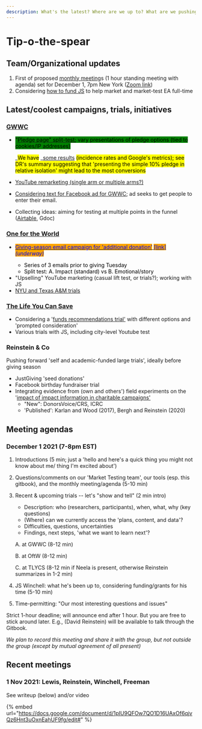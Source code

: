 ```yaml
---
description: What's the latest? Where are we up to? What are we pushing on now?
---
```


# Tip-o-the-spear

## Team/Organizational updates

1. First of proposed [monthly meeting](https://docs.google.com/document/d/1pIU9QFOw7QO1D16UAxOf6qjvQz6Hnt3uOxnEahUF9fg/edit#heading=h.31ssdq6stkkt)s (1 hour standing meeting with agenda) set for December 1, 7pm New York ([Zoom link](https://nyu.zoom.us/j/92874154608))
2. Considering [how to fund JS](https://docs.google.com/document/d/1pIU9QFOw7QO1D16UAxOf6qjvQz6Hnt3uOxnEahUF9fg/edit#heading=h.31ssdq6stkkt) to help market and market-test EA full-time

## Latest/coolest campaigns, trials, initiatives

### [GWWC](tip-o-the-spear.md#gwwc)

*   <mark style="background-color:green;">"</mark>[<mark style="background-color:green;">Pledge page" split-test</mark>](contexts-and-environments-for-testing/gwwc/pledge-page-options-trial.md#general-idea-main-hypothesis)<mark style="background-color:green;">; vary presentations of pledge options (tied to cookies/IP addresses)</mark>

    _<mark style="background-color:yellow;">We have</mark> _[some results](contexts-and-environments-for-testing/gwwc/pledge-page-options-trial.md#ex-post-reporting-results-brief) <mark style="background-color:yellow;">(incidence rates and Google's metrics); see DR's summary suggesting that 'presenting the simple 10% pledge in relative isolation' might lead to the most conversions</mark>&#x20;
* [YouTube remarketing (single arm or multiple arms?)](contexts-and-environments-for-testing/gwwc/youtube-remarketing.md)
* [Considering text for Facebook ad for GWWC](contexts-and-environments-for-testing/gwwc/facebook-ads-gwwc.md); ad seeks to get people to enter their email.
* Collecting ideas: aiming for testing at multiple points in the funnel ([Airtable](https://airtable.com/shrUGJuhyxrKGMEUm), Gdoc)

### [One for the World](tip-o-the-spear.md#oftw)

* <mark style="background-color:green;"></mark>[<mark style="background-color:green;"><mark style="color:blue;background-color:orange;">Giving-season email campaign for 'additional donation'<mark style="color:blue;background-color:orange;"></mark>](https://docs.google.com/document/d/1VyAtfJ2bFaQBfQVlflIdsN29Otr7g8YjjihXVfBv7UM/edit?usp=sharing)<mark style="background-color:green;"></mark>[ <mark style="background-color:green;"></mark><mark style="background-color:green;"><mark style="color:blue;background-color:orange;">\[link\]<mark style="color:blue;background-color:orange;"></mark>](https://docs.google.com/document/d/1VyAtfJ2bFaQBfQVlflIdsN29Otr7g8YjjihXVfBv7UM/edit?usp=sharing) <mark style="background-color:green;"><mark style="color:blue;background-color:orange;"> </mark>_<mark style="background-color:green;"><mark style="color:blue;background-color:orange;">(underway)<mark style="color:blue;background-color:orange;"></mark>_
  * Series of 3 emails prior to giving Tuesday
  * Split test: A. Impact (standard) vs B. Emotional/story
* "Upselling" YouTube marketing (casual lift test, or trials?); working with JS
* [NYU and Texas A\&M trials](contexts-and-environments-for-testing/one-for-the-world/#ongoing-completed-experiments)

### [The Life You Can Save](contexts-and-environments-for-testing/tlycs/)

* Considering a '[funds recommendations trial'](contexts-and-environments-for-testing/tlycs/funds-recommendations-trial.md) with different options and 'prompted consideration'
* Various trials with JS, including city-level Youtube test



### Reinstein & Co

Pushing forward 'self and academic-funded large trials', ideally before giving season

* JustGiving 'seed donations'
* Facebook birthday fundraiser trial&#x20;
* Integrating evidence from (own and others') field experiments on the '[impact of impact information in charitable campaigns'](https://daaronr.github.io/dualprocess/index.html)
  * "New": DonorsVoice/CRS,  ICRC
  * 'Published': Karlan and Wood (2017), Bergh and Reinstein (2020)

## Meeting agendas

### December 1 2021 (7-8pm EST)

1. Introductions (5 min; just a 'hello and here's a quick thing you might not know about me/ thing I'm excited about')
2. Questions/comments on our 'Market Testing team', our tools (esp. this gitbook), and the monthly meeting/agenda (5-10 min)
3.  Recent & upcoming trials -- let's "show and tell" (2 min intro)

    * Description: who (researchers, participants), when, what, why (key questions)
    * (Where) can we currently access the 'plans, content, and data'?
    * Difficulties, questions, uncertainties
    * Findings, next steps, 'what we want to learn next'?

    A. at GWWC (8-12 min)

    B. at OftW (8-12 min)

    C. at TLYCS (8-12 min if Neela is present, otherwise Reinstein summarizes in 1-2 min)
4. JS Winchell: what he's been up to, considering funding/grants for his time (5-10 min)
5. Time-permitting: "Our most interesting questions and issues"

Strict 1-hour deadline; will announce end after 1 hour. But you are free to stick around later. E.g., (David Reinstein) will be available to talk through the Gitbook.

_We plan to record this meeting and share it with the group, but not outside the group (except by mutual agreement of all present)_

## Recent meetings

### 1 Nov 2021: Lewis, Reinstein, Winchell, Freeman

See writeup (below) and/or video

{% embed url="https://docs.google.com/document/d/1pIU9QFOw7QO1D16UAxOf6qjvQz6Hnt3uOxnEahUF9fg/edit#" %}
